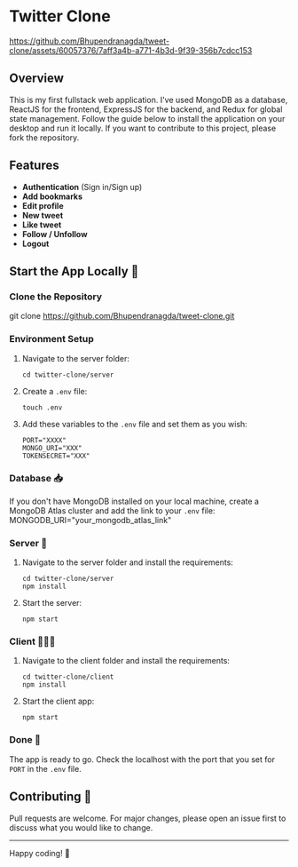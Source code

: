 # Twitter Clone


https://github.com/Bhupendranagda/tweet-clone/assets/60057376/7aff3a4b-a771-4b3d-9f39-356b7cdcc153


## Overview
This is my first fullstack web application. I've used MongoDB as a database, ReactJS for the frontend, ExpressJS for the backend, and Redux for global state management. Follow the guide below to install the application on your desktop and run it locally. If you want to contribute to this project, please fork the repository.

## Features
- **Authentication** (Sign in/Sign up)
- **Add bookmarks**
- **Edit profile**
- **New tweet**
- **Like tweet**
- **Follow / Unfollow**
- **Logout**

## Start the App Locally 🔌

### Clone the Repository
git clone https://github.com/Bhupendranagda/tweet-clone.git


### Environment Setup
1. Navigate to the server folder:
    ```
    cd twitter-clone/server
    ```

2. Create a `.env` file:
    ```
    touch .env
    ```

3. Add these variables to the `.env` file and set them as you wish:
    ```
    PORT="XXXX"
    MONGO_URI="XXX"
    TOKENSECRET="XXX"
    ```

### Database 📥
If you don't have MongoDB installed on your local machine, create a MongoDB Atlas cluster and add the link to your `.env` file:
MONGODB_URI="your_mongodb_atlas_link"

### Server 🔧
1. Navigate to the server folder and install the requirements:
    ```
    cd twitter-clone/server
    npm install
    ```

2. Start the server:
    ```
    npm start
    ```

### Client 👨🏼‍💻
1. Navigate to the client folder and install the requirements:
    ```
    cd twitter-clone/client
    npm install
    ```

2. Start the client app:
    ```
    npm start
    ```

### Done 🥳
The app is ready to go. Check the localhost with the port that you set for `PORT` in the `.env` file.

## Contributing 🙌
Pull requests are welcome. For major changes, please open an issue first to discuss what you would like to change.

---

Happy coding! 🎉
